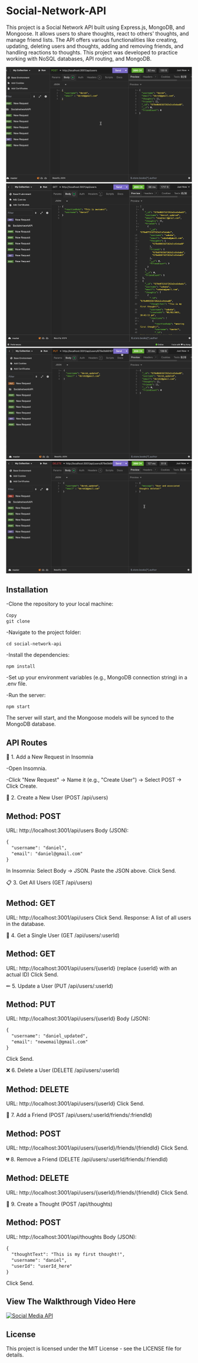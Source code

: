 # Social-Network-API

This project is a Social Network API built using Express.js, MongoDB, and Mongoose. It allows users to share thoughts, react to others' thoughts, and manage friend lists. The API offers various functionalities like creating, updating, deleting users and thoughts, adding and removing friends, and handling reactions to thoughts. This project was developed to practice working with NoSQL databases, API routing, and MongoDB.

![POST](screenshots/1.png)
![GET](screenshots/2.png)
![PUT](screenshots/3.png)
![DELETE](screenshots/4.png)

## Installation

-Clone the repository to your local machine:
```
Copy
git clone 
```
-Navigate to the project folder:
```
cd social-network-api
```
-Install the dependencies:
```
npm install
```
-Set up your environment variables (e.g., MongoDB connection string) in a .env file.

-Run the server:
```
npm start
```
The server will start, and the Mongoose models will be synced to the MongoDB database.

## API Routes

🚀 1. Add a New Request in Insomnia

-Open Insomnia.

-Click "New Request" → Name it (e.g., "Create User") → Select POST → Click Create.

👤 2. Create a New User (POST /api/users)

## Method: POST

URL: http://localhost:3001/api/users
Body (JSON):
```
{
  "username": "daniel",
  "email": "daniel@gmail.com"
}
```

In Insomnia:
Select Body → JSON.
Paste the JSON above.
Click Send.


📋 3. Get All Users (GET /api/users)

## Method: GET

URL: http://localhost:3001/api/users
Click Send.
Response: A list of all users in the database.

👤 4. Get a Single User (GET /api/users/:userId)

## Method: GET

URL: http://localhost:3001/api/users/{userId} (replace {userId} with an actual ID)
Click Send.

✏ 5. Update a User (PUT /api/users/:userId)

## Method: PUT
URL: http://localhost:3001/api/users/{userId}
Body (JSON):
```
{
  "username": "daniel_updated",
  "email": "newemail@gmail.com"
}
```
Click Send.

❌ 6. Delete a User (DELETE /api/users/:userId)
## Method: DELETE

URL: http://localhost:3001/api/users/{userId}
Click Send.

🤝 7. Add a Friend (POST /api/users/:userId/friends/:friendId)
## Method: POST

URL: http://localhost:3001/api/users/{userId}/friends/{friendId}
Click Send.

💔 8. Remove a Friend (DELETE /api/users/:userId/friends/:friendId)

## Method: DELETE
URL: http://localhost:3001/api/users/{userId}/friends/{friendId}
Click Send.

🧠 9. Create a Thought (POST /api/thoughts)

## Method: POST

URL: http://localhost:3001/api/thoughts
Body (JSON):
```
{
  "thoughtText": "This is my first thought!",
  "username": "daniel",
  "userId": "userId_here"
}
```
Click Send.

## View The Walkthrough Video Here
[![Social Media API](https://img.youtube.com/vi/GAsObzz0pzo/0.jpg)](https://www.youtube.com/watch?v=GAsObzz0pzo)

## License
This project is licensed under the MIT License - see the LICENSE file for details.
